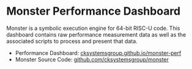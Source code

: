 # Monster Performance Dashboard

Monster is a symbolic execution engine for 64-bit RISC-U code. This dashboard contains raw performance measurement data as well as the associated scripts to process and present that data.

* Performance Dashboard: [cksystemsgroup.github.io/monster-perf](https://cksystemsgroup.github.io/monster-perf/)
* Monster Source Code: [github.com/cksystemsgroup/monster](https://github.com/cksystemsgroup/monster)
